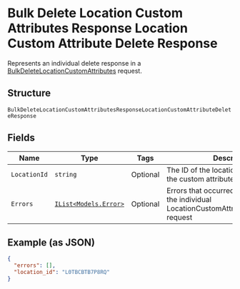 
# Bulk Delete Location Custom Attributes Response Location Custom Attribute Delete Response

Represents an individual delete response in a [BulkDeleteLocationCustomAttributes](../../doc/api/location-custom-attributes.md#bulk-delete-location-custom-attributes)
request.

## Structure

`BulkDeleteLocationCustomAttributesResponseLocationCustomAttributeDeleteResponse`

## Fields

| Name | Type | Tags | Description |
|  --- | --- | --- | --- |
| `LocationId` | `string` | Optional | The ID of the location associated with the custom attribute. |
| `Errors` | [`IList<Models.Error>`](../../doc/models/error.md) | Optional | Errors that occurred while processing the individual LocationCustomAttributeDeleteRequest request |

## Example (as JSON)

```json
{
  "errors": [],
  "location_id": "L0TBCBTB7P8RQ"
}
```

